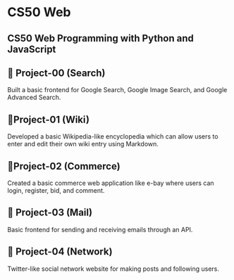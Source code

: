 # CS50 Web
## CS50 Web Programming with Python and JavaScript 

## 🔎 Project-00 (Search)
Built a basic frontend for Google Search, Google Image Search, and Google Advanced Search.

## 📖Project-01 (Wiki) 
Developed a basic Wikipedia-like encyclopedia which can allow users to enter and edit their own wiki entry using Markdown.  

## 💱Project-02 (Commerce)
Created a basic commerce web application like e-bay where users can login, register, bid, and comment.

## 💌 Project-03 (Mail)
Basic frontend for sending and receiving emails through an API.

## 📱 Project-04 (Network)
Twitter-like social network website for making posts and following users.

